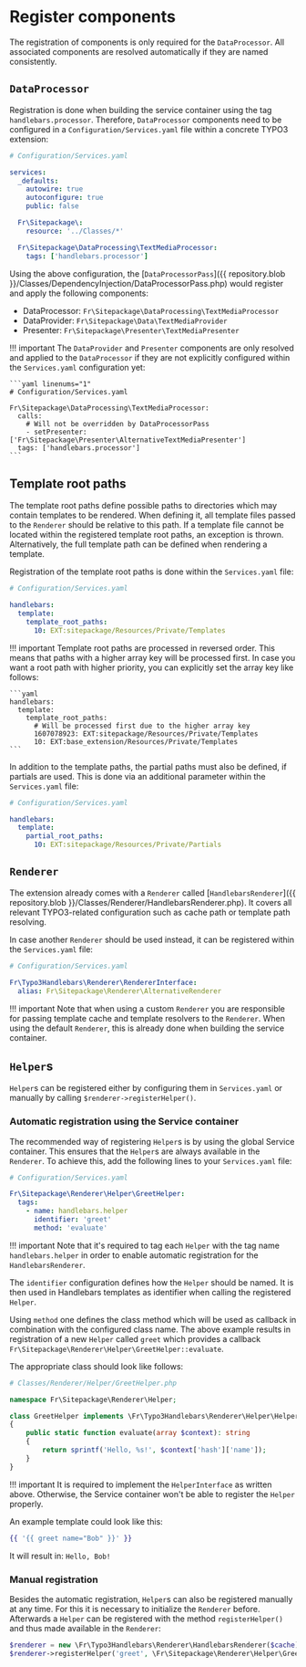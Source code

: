 # Register components

The registration of components is only required for the `DataProcessor`. All associated components
are resolved automatically if they are named consistently.

## `DataProcessor`

Registration is done when building the service container using the tag `handlebars.processor`.
Therefore, `DataProcessor` components need to be configured in a `Configuration/Services.yaml` file
within a concrete TYPO3 extension:

```yaml linenums="1"
# Configuration/Services.yaml

services:
  _defaults:
    autowire: true
    autoconfigure: true
    public: false

  Fr\Sitepackage\:
    resource: '../Classes/*'

  Fr\Sitepackage\DataProcessing\TextMediaProcessor:
    tags: ['handlebars.processor']
```

Using the above configuration, the
[`DataProcessorPass`]({{ repository.blob }}/Classes/DependencyInjection/DataProcessorPass.php)
would register and apply the following components:

* DataProcessor: `Fr\Sitepackage\DataProcessing\TextMediaProcessor`
* DataProvider: `Fr\Sitepackage\Data\TextMediaProvider`
* Presenter: `Fr\Sitepackage\Presenter\TextMediaPresenter`

!!! important
    The `DataProvider` and `Presenter` components are only resolved and applied to the `DataProcessor`
    if they are not explicitly configured within the `Services.yaml` configuration yet:

    ```yaml linenums="1"
    # Configuration/Services.yaml

    Fr\Sitepackage\DataProcessing\TextMediaProcessor:
      calls:
        # Will not be overridden by DataProcessorPass
        - setPresenter: ['Fr\Sitepackage\Presenter\AlternativeTextMediaPresenter']
      tags: ['handlebars.processor']
    ```

## Template root paths

The template root paths define possible paths to directories which may contain templates to be rendered.
When defining it, all template files passed to the `Renderer` should be relative to this path. If
a template file cannot be located within the registered template root paths, an exception is thrown.
Alternatively, the full template path can be defined when rendering a template.

Registration of the template root paths is done within the `Services.yaml` file:

```yaml linenums="1"
# Configuration/Services.yaml

handlebars:
  template:
    template_root_paths:
      10: EXT:sitepackage/Resources/Private/Templates
```

!!! important
    Template root paths are processed in reversed order. This means that paths with a higher array
    key will be processed first. In case you want a root path with higher priority, you can explicitly
    set the array key like follows:

    ```yaml
    handlebars:
      template:
        template_root_paths:
          # Will be processed first due to the higher array key
          1607078923: EXT:sitepackage/Resources/Private/Templates
          10: EXT:base_extension/Resources/Private/Templates
    ```

In addition to the template paths, the partial paths must also be defined, if partials are used.
This is done via an additional parameter within the `Services.yaml` file:

```yaml linenums="1"
# Configuration/Services.yaml

handlebars:
  template:
    partial_root_paths:
      10: EXT:sitepackage/Resources/Private/Partials
```

## `Renderer`

The extension already comes with a `Renderer` called
[`HandlebarsRenderer`]({{ repository.blob }}/Classes/Renderer/HandlebarsRenderer.php).
It covers all relevant TYPO3-related configuration such as cache path or template path resolving.

In case another `Renderer` should be used instead, it can be registered within the `Services.yaml`
file:

```yaml linenums="1"
# Configuration/Services.yaml

Fr\Typo3Handlebars\Renderer\RendererInterface:
  alias: Fr\Sitepackage\Renderer\AlternativeRenderer
```

!!! important
    Note that when using a custom `Renderer` you are responsible for passing template cache and
    template resolvers to the `Renderer`. When using the default `Renderer`, this is already
    done when building the service container.

## `Helper`s

`Helper`s can be registered either by configuring them in `Services.yaml` or manually by calling
`$renderer->registerHelper()`.

### Automatic registration using the Service container

The recommended way of registering `Helper`s is by using the global Service container.
This ensures that the `Helper`s are always available in the `Renderer`. To achieve this,
add the following lines to your `Services.yaml` file:

```yaml linenums="1"
# Configuration/Services.yaml

Fr\Sitepackage\Renderer\Helper\GreetHelper:
  tags:
    - name: handlebars.helper
      identifier: 'greet'
      method: 'evaluate'
```

!!! important
    Note that it's required to tag each `Helper` with the tag name `handlebars.helper` in order
    to enable automatic registration for the `HandlebarsRenderer`.

The `identifier` configuration defines how the `Helper` should be named. It is then used in
Handlebars templates as identifier when calling the registered `Helper`.

Using `method` one defines the class method which will be used as callback in combination with
the configured class name. The above example results in registration of a new `Helper` called
`greet` which provides a callback `Fr\Sitepackage\Renderer\Helper\GreetHelper::evaluate`.

The appropriate class should look like follows:

```php linenums="1"
# Classes/Renderer/Helper/GreetHelper.php

namespace Fr\Sitepackage\Renderer\Helper;

class GreetHelper implements \Fr\Typo3Handlebars\Renderer\Helper\HelperInterface
{
    public static function evaluate(array $context): string
    {
        return sprintf('Hello, %s!', $context['hash']['name']);
    }
}
```

!!! important
    It is required to implement the `HelperInterface` as written above. Otherwise, the Service
    container won't be able to register the `Helper` properly.

An example template could look like this:

```handlebars
{{ '{{ greet name="Bob" }}' }}
```

It will result in: `Hello, Bob!`

### Manual registration

Besides the automatic registration, `Helper`s can also be registered manually at any time. For this
it is necessary to initialize the `Renderer` before. Afterwards a `Helper` can be registered with the
method `registerHelper()` and thus made available in the `Renderer`:

```php
$renderer = new \Fr\Typo3Handlebars\Renderer\HandlebarsRenderer($cache);
$renderer->registerHelper('greet', \Fr\Sitepackage\Renderer\Helper\GreetHelper::class . '::evaluate');
```
